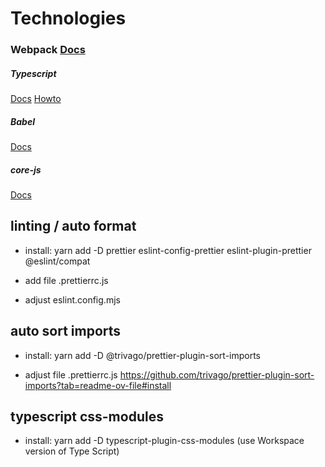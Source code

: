 # Technologies

### Webpack [Docs](https://webpack.js.org/configuration/)

##### Typescript
[Docs](https://www.typescriptlang.org/docs)
[Howto](https://www.carlrippon.com/creating-react-and-typescript-apps-with-webpack/)

##### Babel
[Docs](https://babeljs.io/docs/en/)

##### core-js
[Docs](https://github.com/zloirock/core-js)


## linting / auto format

- install:
  yarn add -D prettier eslint-config-prettier eslint-plugin-prettier @eslint/compat

- add file .prettierrc.js

- adjust eslint.config.mjs


## auto sort imports

- install:
  yarn add -D @trivago/prettier-plugin-sort-imports

- adjust file .prettierrc.js
  https://github.com/trivago/prettier-plugin-sort-imports?tab=readme-ov-file#install


## typescript css-modules

- install:
  yarn add -D typescript-plugin-css-modules
  (use Workspace version of Type Script)
